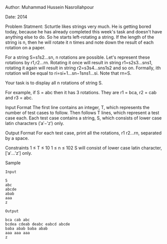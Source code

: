 Author: Muhammad Hussein Nasrollahpour

Date: 2014

Problem Statment: Scturtle likes strings very much. He is getting bored today, because he has already completed this week's task and doesn't have anything else to do. So he starts left-rotating a string. If the length of the string is n, then he will rotate it n times and note down the result of each rotation on a paper. 

For a string S=s1s2…sn, n rotations are possible. Let's represent these rotations by r1,r2…rn. Rotating it once will result in string r1=s2s3…sns1, rotating it again will result in string r2=s3s4…sns1s2 and so on. Formally, ith rotation will be equal to ri=si+1…sn−1sns1…si. Note that rn=S.

Your task is to display all n rotations of string S.

For example, if S = abc then it has 3 rotations. They are  r1 = bca, r2 = cab and r3 = abc.

Input Format 
The first line contains an integer, T, which represents the number of test cases to follow. Then follows T lines, which represent a test case each. 
Each test case contains a string, S, which consists of lower case latin characters (′a′−′z′) only.

Output Format 
For each test case, print all the rotations, r1 r2…rn, separated by a space.

Constraints 
1 ≤ T ≤ 10 
1 ≤ n ≤ 102 
S will consist of lower case latin character, [′a′…′z′] only.

Sample

	Input
	
	5
	abc
	abcde
	abab
	aaa	
	z

	Output

	bca cab abc
	bcdea cdeab deabc eabcd abcde
	baba abab baba abab
	aaa aaa aaa
	z
